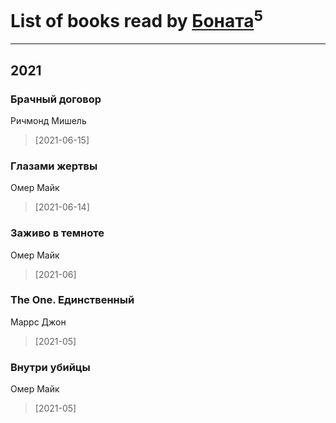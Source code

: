 # List of books read by [Боната](https://www.facebook.com/profile.php?id=1326779400711265)<sup>5</sup>
---

## 2021

### Брачный договор
Ричмонд Мишель
> [2021-06-15] 


### Глазами жертвы
Омер Майк
> [2021-06-14] 


### Заживо в темноте
Омер Майк
> [2021-06] 


### The One. Единственный
Маррс Джон
> [2021-05] 


### Внутри убийцы
Омер Майк
> [2021-05] 



